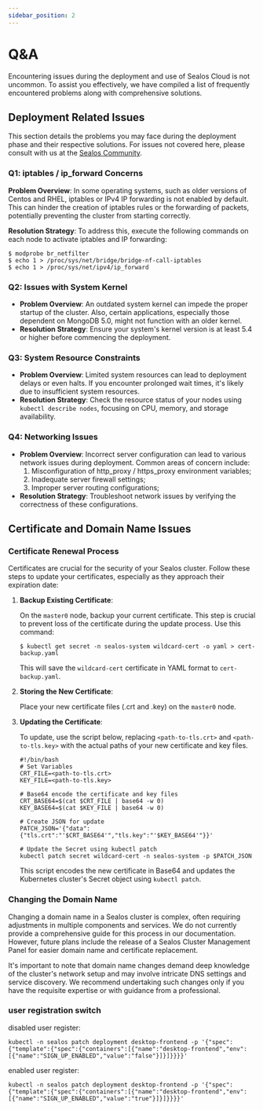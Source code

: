 ```yaml
---
sidebar_position: 2
---
```


# Q&A

Encountering issues during the deployment and use of Sealos Cloud is not uncommon. To assist you effectively, we have compiled a list of frequently encountered problems along with comprehensive solutions.

## Deployment Related Issues

This section details the problems you may face during the deployment phase and their respective solutions. For issues not covered here, please consult with us at the [Sealos Community](https://github.com/labring/sealos/discussions).

### Q1: iptables / ip_forward Concerns

**Problem Overview**: In some operating systems, such as older versions of Centos and RHEL, iptables or IPv4 IP forwarding is not enabled by default. This can hinder the creation of iptables rules or the forwarding of packets, potentially preventing the cluster from starting correctly.

**Resolution Strategy**: To address this, execute the following commands on each node to activate iptables and IP forwarding:

```shell
$ modprobe br_netfilter
$ echo 1 > /proc/sys/net/bridge/bridge-nf-call-iptables
$ echo 1 > /proc/sys/net/ipv4/ip_forward
```

### Q2: Issues with System Kernel

- **Problem Overview**: An outdated system kernel can impede the proper startup of the cluster. Also, certain applications, especially those dependent on MongoDB 5.0, might not function with an older kernel.
- **Resolution Strategy**: Ensure your system's kernel version is at least 5.4 or higher before commencing the deployment.

### Q3: System Resource Constraints

- **Problem Overview**: Limited system resources can lead to deployment delays or even halts. If you encounter prolonged wait times, it's likely due to insufficient system resources.
- **Resolution Strategy**: Check the resource status of your nodes using `kubectl describe nodes`, focusing on CPU, memory, and storage availability.

### Q4: Networking Issues

- **Problem Overview**: Incorrect server configuration can lead to various network issues during deployment. Common areas of concern include:
   1. Misconfiguration of http_proxy / https_proxy environment variables;
   2. Inadequate server firewall settings;
   3. Improper server routing configurations;
- **Resolution Strategy**: Troubleshoot network issues by verifying the correctness of these configurations.

## Certificate and Domain Name Issues

### Certificate Renewal Process

Certificates are crucial for the security of your Sealos cluster. Follow these steps to update your certificates, especially as they approach their expiration date:

1. **Backup Existing Certificate**:

   On the `master0` node, backup your current certificate. This step is crucial to prevent loss of the certificate during the update process. Use this command:

   ```shell
   $ kubectl get secret -n sealos-system wildcard-cert -o yaml > cert-backup.yaml
   ```

   This will save the `wildcard-cert` certificate in YAML format to `cert-backup.yaml`.

2. **Storing the New Certificate**:

   Place your new certificate files (.crt and .key) on the `master0` node.

3. **Updating the Certificate**:

   To update, use the script below, replacing `<path-to-tls.crt>` and `<path-to-tls.key>` with the actual paths of your new certificate and key files.

   ```shell
   #!/bin/bash 
   # Set Variables
   CRT_FILE=<path-to-tls.crt>
   KEY_FILE=<path-to-tls.key>
   
   # Base64 encode the certificate and key files
   CRT_BASE64=$(cat $CRT_FILE | base64 -w 0)
   KEY_BASE64=$(cat $KEY_FILE | base64 -w 0)
   
   # Create JSON for update
   PATCH_JSON='{"data":{"tls.crt":"'$CRT_BASE64'","tls.key":"'$KEY_BASE64'"}}'
   
   # Update the Secret using kubectl patch
   kubectl patch secret wildcard-cert -n sealos-system -p $PATCH_JSON
   ```
   
   This script encodes the new certificate in Base64 and updates the Kubernetes cluster's Secret object using `kubectl patch`.

### Changing the Domain Name

Changing a domain name in a Sealos cluster is complex, often requiring adjustments in multiple components and services. We do not currently provide a comprehensive guide for this process in our documentation. However, future plans include the release of a Sealos Cluster Management Panel for easier domain name and certificate replacement.

It's important to note that domain name changes demand deep knowledge of the cluster's network setup and may involve intricate DNS settings and service discovery. We recommend undertaking such changes only if you have the requisite expertise or with guidance from a professional.

### user registration switch

disabled user register:

```shell
kubectl -n sealos patch deployment desktop-frontend -p '{"spec":{"template":{"spec":{"containers":[{"name":"desktop-frontend","env":[{"name":"SIGN_UP_ENABLED","value":"false"}]}]}}}}'
```

enabled user register:

```shell
kubectl -n sealos patch deployment desktop-frontend -p '{"spec":{"template":{"spec":{"containers":[{"name":"desktop-frontend","env":[{"name":"SIGN_UP_ENABLED","value":"true"}]}]}}}}'
```